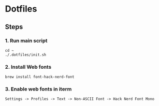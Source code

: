 # Dotfiles

## Steps

### 1. Run main script

```
cd ~
./.dotfiles/init.sh
```

### 2. Install Web fonts

```
brew install font-hack-nerd-font
```

### 3. Enable web fonts in iterm
`Settings -> Profiles -> Text -> Non-ASCII Font -> Hack Nerd Font Mono`
